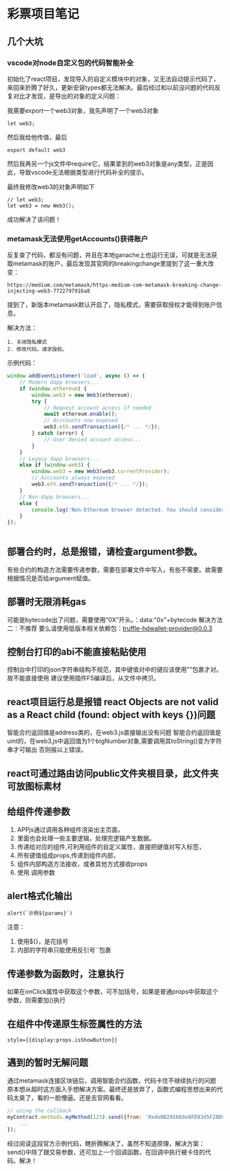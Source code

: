 # 彩票项目笔记

## 几个大坑

### vscode对node自定义包的代码智能补全

初始化了react项目，发现导入的自定义模块中的对象，又无法自动提示代码了，来回来折腾了好久，更新安装types都无法解决。最后经过和以前没问题的代码反复对比才发现，是导出的对象的定义问题：

我需要export一个web3对象，我先声明了一个web3对象

    let web3;
然后我给他传值，最后

    export default web3
然后我再另一个js文件中require它，结果拿到的web3对象是any类型，正是因此，导致vscode无法根据类型进行代码补全的提示。

最终我修改web3的对象声明如下

    // let web3;
    let web3 = new Web3();

成功解决了该问题！

### metamask无法使用getAccounts()获得账户

反复查了代码，都没有问题，并且在本地ganache上也运行无误，可就是无法获取metamask的账户，最后发现其官网的breakingchange里提到了这一重大改变：

    https://medium.com/metamask/https-medium-com-metamask-breaking-change-injecting-web3-7722797916a8

提到了，新版本metamask默认开启了，隐私模式，需要获取授权才能得到账户信息。

解决方法：

    1. 关闭隐私模式
    2. 修改代码，请求授权。

示例代码：

``` javascript
window.addEventListener('load', async () => {
    // Modern dapp browsers...
    if (window.ethereum) {
        window.web3 = new Web3(ethereum);
        try {
            // Request account access if needed
            await ethereum.enable();
            // Acccounts now exposed
            web3.eth.sendTransaction({/* ... */});
        } catch (error) {
            // User denied account access...
        }
    }
    // Legacy dapp browsers...
    else if (window.web3) {
        window.web3 = new Web3(web3.currentProvider);
        // Acccounts always exposed
        web3.eth.sendTransaction({/* ... */});
    }
    // Non-dapp browsers...
    else {
        console.log('Non-Ethereum browser detected. You should consider trying MetaMask!');
    }
});
    
```

## 部署合约时，总是报错，请检查argument参数。

有些合约的构造方法需要传递参数，需要在部署文件中写入，有些不需要。故需要根据情况是否给argument赋值。

## 部署时无限消耗gas

可能是bytecode出了问题，需要使用“0X”开头。：data:"0x"+bytecode
解决方法二：不推荐
要么请使用低版本相关依赖包：truffle-hdwallet-provider@0.0.3

## 控制台打印的abi不能直接粘贴使用

控制台中打印的json字符串结构不规范，其中键值对中的键应该使用""包裹才对。故不能直接使用
建议使用插件F5编译后，从文件中拷贝。

## react项目运行总是报错 react Objects are not valid as a React child (found: object with keys {})问题

智能合约返回值是address类的，在web3.js直接输出没有问题
智能合约返回值是uint的，在web3,js中返回值为1个bigNumber对象,需要调用其toString()变为字符串才可输出
否则报以上错误。

## react可通过路由访问public文件夹根目录，此文件夹可放图标素材

## 给组件传递参数

1. APPjs通过调用各种组件渲染出主页面，
2. 里面也会处理一些主要逻辑，处理完逻辑产生数据。
3. 传递给对应的组件,可利用组件的自定义属性，直接把键值对写入标签，
4. 所有键值组成props,传递到组件内部，
5. 组件内部构造方法接收，或者其他方式接收props
6. 使用.调用参数

## alert格式化输出

    alert(`示例${params}`)

注意：

1. 使用${}，是花括号
2. 内部的字符串只能使用反引号``包裹

## 传递参数为函数时，注意执行

如果在onClick属性中获取这个参数，可不加括号，如果是普通props中获取这个参数，则需要加()执行

## 在组件中传递原生标签属性的方法

    style={{display:props.isShowButton}}

## 遇到的暂时无解问题

通过metamask连接区块链后，调用智能合约函数，代码卡住不继续执行的问题
原本想从超时这方面入手想解决方案。最终还是放弃了，函数式编程思想出来的代码太臭了，看的一脸懵逼。还是去官网看看。

``````js
// using the callback
myContract.methods.myMethod(123).send({from: '0xde0B295669a9FD93d5F28D9Ec85E40f4cb697BAe'}, function(error, transactionHash){
    ...
});
``````

经过阅读这段官方示例代码，瞎折腾解决了，虽然不知道原理，解决方案：
send()中除了跟交易参数，还可加上一个回调函数，在回调中执行被卡住的代码。解决！
